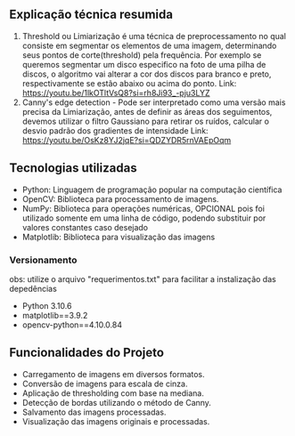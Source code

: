 ## Explicação técnica resumida
1. Threshold ou Limiarização é uma técnica de preprocessamento no qual consiste em segmentar os elementos de uma imagem, determinando seus pontos de corte(threshold) pela frequência. Por exemplo se queremos segmentar um disco especifico na foto de uma pilha de discos, o algoritmo vai alterar a cor dos discos para branco e preto, respectivamente se estão abaixo ou acima do ponto.
Link: https://youtu.be/1lkOTltVsQ8?si=rh8Ji93_-pju3LYZ
3. Canny's edge detection - Pode ser interpretado como uma versão mais precisa da Limiarização, antes de definir as áreas dos seguimentos, devemos utilizar o filtro Gaussiano para retirar os ruídos, calcular o desvio padrão dos gradientes de intensidade
Link: https://youtu.be/OsKz8YJ2jqE?si=QDZYDR5rnVAEpOqm

## Tecnologias utilizadas
- Python: Linguagem de programação popular na computação científica
- OpenCV: Biblioteca para processamento de imagens.
- NumPy: Biblioteca para operações numéricas, OPCIONAL pois foi utilizado somente em uma linha de código, podendo substituir por valores constantes caso desejado
- Matplotlib: Biblioteca para visualização das imagens
### Versionamento
obs: utilize o arquivo "requerimentos.txt" para facilitar a instalização das depedências
- Python 3.10.6
- matplotlib==3.9.2
- opencv-python==4.10.0.84
## Funcionalidades do Projeto
- Carregamento de imagens em diversos formatos.
- Conversão de imagens para escala de cinza.
- Aplicação de thresholding com base na mediana.
- Detecção de bordas utilizando o método de Canny.
- Salvamento das imagens processadas.
- Visualização das imagens originais e processadas.
